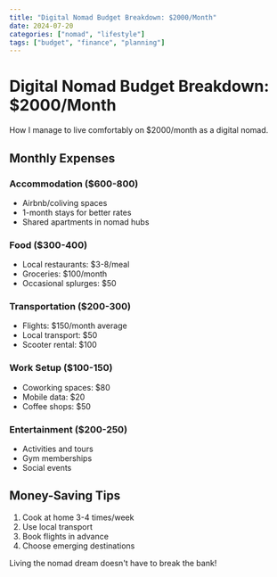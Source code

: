```yaml
---
title: "Digital Nomad Budget Breakdown: $2000/Month"
date: 2024-07-20
categories: ["nomad", "lifestyle"]
tags: ["budget", "finance", "planning"]
---
```


# Digital Nomad Budget Breakdown: $2000/Month

How I manage to live comfortably on $2000/month as a digital nomad.

## Monthly Expenses

### Accommodation ($600-800)
- Airbnb/coliving spaces
- 1-month stays for better rates
- Shared apartments in nomad hubs

### Food ($300-400)
- Local restaurants: $3-8/meal
- Groceries: $100/month
- Occasional splurges: $50

### Transportation ($200-300)
- Flights: $150/month average
- Local transport: $50
- Scooter rental: $100

### Work Setup ($100-150)
- Coworking spaces: $80
- Mobile data: $20
- Coffee shops: $50

### Entertainment ($200-250)
- Activities and tours
- Gym memberships
- Social events

## Money-Saving Tips
1. Cook at home 3-4 times/week
2. Use local transport
3. Book flights in advance
4. Choose emerging destinations

Living the nomad dream doesn't have to break the bank!